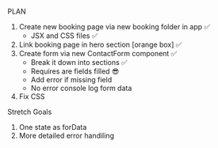 PLAN

1. Create new booking page via new booking folder in app ✅
   - JSX and CSS files ✅
2. Link booking page in hero section [orange box] ✅
3. Create form via new ContactForm component ✅
   - Break it down into sections ✅
   - Requires are fields filled 😎
   - Add error if missing field
   - No error console log form data
4. Fix CSS

Stretch Goals

1. One state as forData
2. More detailed error handiling
